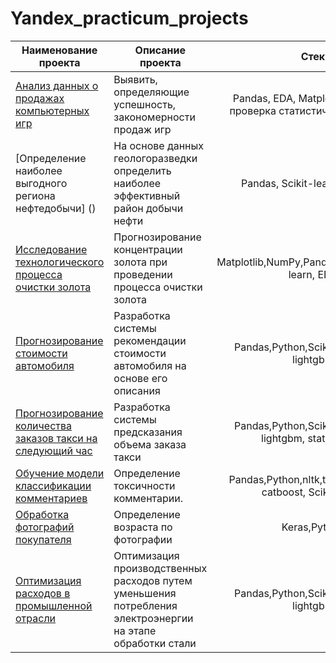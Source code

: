 # Yandex_practicum_projects
| **Наименование проекта**                                  | **Описание проекта**                                                                                         |                              **Стек**                             |
|-----------------------------------------------------------|--------------------------------------------------------------------------------------------------------------|:-----------------------------------------------------------------:|
| [Анализ данных о продажах компьютерных игр](https://github.com/aleksei-veselov/yandex_practicum/blob/main/Анализ%20данных%20о%20продажах%20компьютерных%20игр/Анализ%20данных%20о%20продажах%20компьютерных%20игр.ipynb) | Выявить, определяющие успешность, закономерности продаж игр | Pandas, EDA, Matplotlib, Seaborn, проверка статистических гипотез |
| [Определение наиболее выгодного региона нефтедобычи] ()       | На основе данных геологоразведки определить наиболее эффективный район добычи нефти                          |                   Pandas, Scikit-learn,бутстреп                   |
| [Исследование технологического процесса очистки золота]()     | Прогнозирование концентрации золота при проведении процесса очистки золота                                   |          Matplotlib,NumPy,Pandas,Python,Scikit-learn, EDA         |
| [Прогнозирование стоимости автомобиля]()                      | Разработка системы рекомендации стоимости автомобиля на основе его описания                                  |             Pandas,Python,Scikit-learn, EDA, lightgbm             |
| [Прогнозирование количества заказов такси на следующий час]() | Разработка системы предсказания объема заказа такси                                                          |       Pandas,Python,Scikit-learn, EDA, lightgbm, statsmodels      |
| [Обучение модели классификации комментариев]()                | Определение токсичности комментарии.                                                                         |    Pandas,Python,nltk,tf-idf, lightgbm, catboost, Scikit-learn    |
| [Обработка фотографий покупателя](https://github.com/aleksei-veselov/yandex_practicum/blob/main/Обработка%20фотографий%20покупателя/Обработка%20фотографий%20покупателя.ipynb)                          | Определение возраста по фотографии                                                                           |                            Keras,Python                           |
| [Оптимизация расходов в промышленной отрасли]()               | Оптимизация производственных расходов путем уменьшения потребления электроэнергии на этапе обработки стали   |             Pandas,Python,Scikit-learn, EDA, lightgbm             |
